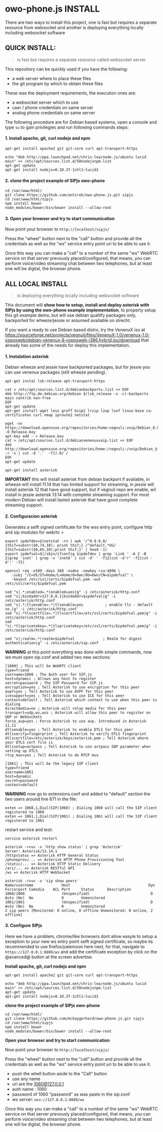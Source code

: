 owo-phone.js INSTALL
====================

There are two ways to install this project, 
one is fast but requires a separate resource from websocket 
and another is deploying everything locally including websocket software

## QUICK INSTALL:

> is fast but requires a separate resource called websocket server

This repository can be quickly used if you have the following:
* a web server where to place these files
* the git program by which to obtain these files

These was the deployment requirements, the execution ones are:
* a websocket server which to use
* user / phone credentials on same server
* analog phone credentials on same server

The following procedure are for Debian based systems, 
open a console and type `su` to gain privilegies and run following commands steps:

#### 1. Install apache, git, curl nodejs and npm

```
apt-get install apache2 git git-core curl apt-transport-https

echo "deb http://ppa.launchpad.net/chris-lea/node.js/ubuntu lucid main" >> /etc/apt/sources.list.d/50nodejsnpm.list
apt-get update
apt-get install nodejs=0.10.37-1chl1~lucid1
```

#### 2. clone the project example of SIPjs owo-phone

```
cd /var/www/html/
git clone https://github.com/antirek/owo-phone.js.git sipjs
cd /var/www/html/sipjs
npm install bower
node_modules/bower/bin/bower install --allow-root
```

#### 3. Open your browser and try to start communication

Now point your browser to `http://localhost/sipjs/` 

Press the "wheel" button next to the "call" button and provide all the credentials 
as well as the "ws" service entry point uri to be able to use it.

Once this way you can make a "call" to a number of the same "ws" WebRTC service 
on that server prevously placed/configured, that means, you can perform voice/video 
streaming chat between two telephones, but at least one will be digital, the browser phone.

## ALL LOCAL INSTALL

> is deploying everything locally including websocket software

This document will **show how to setup, install and deploy asterisk with SIPjs 
by using the owo-phone example implementation**, to property setup this git example demo, 
but will use debian qualitfy packages only, backported for wheeze/jessie or assumed available on strecht.

If you want a ready to use Debian based distro, try the VenenuX iso at 
https://sourceforge.net/projects/vegnuli/files/VenenuX-1.0/venenux-1.0-osposweb/debian-venenux-8-osposweb-i386.hybrid.iso/download
that already has some of the needs for deploy this implementation.

#### 1. Instalation asterisk

Debian wheeze and jessie have backported packages, but for jessie you can use venenux packages (still wheeze pending).

```
apt-get instal lsb-release apt-transport-https

cat > /etc/apt/sources.list.d/debianbackports.list << EOF
deb http://ftp.de.debian.org/debian $(lsb_release -s -c)-backports main contrib non-free
EOF
apt-get update
apt-get install wget less groff bzip2 lrzip lzop lsof linux-base ca-certificates curl nmap iproute2 netstat

wget -nv https://download.opensuse.org/repositories/home:vegnuli:voip/Debian_8.0/Release.key -O Release.key
apt-key add - < Release.key
cat > /etc/apt/sources.list.d/debianvenenuxvoip.list << EOF
deb http://download.opensuse.org/repositories/home:/vegnuli:/voip/Debian_$(lsb_release -r -s | cut -d '.'  -f1).0/ /
EOF
apt-get update

apt-get install asterisk 
```

**IMPORTANT** this will install asterisk from debian backport if available, in wheeze will install 11.14 that has limited support for streaming, in jessie will install asterisk 12 that have good support, but if vegnuli repo are enable, wil install in jessie asterisk 13.14 with complete streaming support. For most modern Debian will install lasted asterisk that have good complete streaming support.

#### 2. Configuracion asterisk

Generates a selft signed certificate for the wss entry point, configure http and sip modules for webrtc >

```
export ipdefdev=$(netstat -rn | awk '/^0.0.0.0/ {thif=substr($0,74,10); print thif;} /^default.*UG/ {thif=substr($0,65,10);print thif;}' | head -1)
export ipdefval=$(/sbin/ifconfig $ipdefdev | grep 'Link ' -A 2 -B 2|grep 'inet' | grep -v 'inet6' | cut -d' ' -f12|cut -d'r' -f2|cut -d':' -f2)

openssl req -x509 -days 360 -nodes -newkey rsa:4096 \
   -subj "/C=VE/ST=Home/L=Home/O=Own/OU=Own/CN=$ipdefcal" \
   -keyout /etc/ssl/certs/$ipdefval.pem -out /etc/ssl/certs/$ipdefval.pem

sed "s|.*;enabled=.*|enabled=yes|g" -i /etc/asterisk/http.conf
sed "s|;bindaddr=127.0.0.1|bindaddr=$ipdefval|g" -i /etc/asterisk/http.conf 
sed "s|.*;tlsenable=.*|tlsenable=yes          ; enable tls - default no.|g" -i /etc/asterisk/http.conf
sed "s|.*tlscertfile=.*|tlscertfile=/etc/ssl/certs/$ipdefval.pem|g" -i /etc/asterisk/http.conf
sed "s|.*tlsprivatekey=.*|tlsprivatekey=/etc/ssl/certs/$ipdefval.pem|g" -i /etc/asterisk/http.conf

sed "s|;realm=.*|realm=$ipdefval             ; Realm for digest authentication|g" -i /etc/asterisk/sip.conf
```

**WARNING** at this point everything was done with simple commands, now we must open sip.conf and added two new sections:

```
[1060] ; This will be WebRTC client
type=friend
username=1060 ; The Auth user for SIP.js
host=dynamic ; Allows any host to register
secret=password ; The SIP Password for SIP.js
encryption=yes ; Tell Asterisk to use encryption for this peer
avpf=yes ; Tell Asterisk to use AVPF for this peer
icesupport=yes ; Tell Asterisk to use ICE for this peer
context=default ; Tell Asterisk which context to use when this peer is dialing
directmedia=no ; Asterisk will relay media for this peer
transport=udp,ws,wss ; Asterisk will allow this peer to register on UDP or WebSockets
force_avp=yes ; Force Asterisk to use avp. Introduced in Asterisk 11.11
dtlsenable=yes ; Tell Asterisk to enable DTLS for this peer
dtlsverify=fingerprint ; Tell Asterisk to verify DTLS fingerprint
dtlscertfile=/etc/asterisk/keys/asterisk.pem ; Tell Asterisk where your DTLS cert file is
dtlssetup=actpass ; Tell Asterisk to use actpass SDP parameter when setting up DTLS
rtcp_mux=yes ; Tell Asterisk to do RTCP mux

[1061] ; This will be the legacy SIP client
type=friend
username=1061
host=dynamic
secret=password
context=default
```

**WARNING** now go to extensions.conf and added to "default" section the two users around line 671 in the file:

```
exten => 1060,1,Dial(SIP/1060) ; Dialing 1060 will call the SIP client registered to 1060
exten => 1061,1,Dial(SIP/1061) ; Dialing 1061 will call the SIP client registered to 1061
```

restart service and test:

```
service asterisk restart

asterisk -rvvv -x 'http show status' | grep 'Asterisk'
Server: Asterisk/13.14.1
/httpstatus => Asterisk HTTP General Status
/phoneprov/... => Asterisk HTTP Phone Provisioning Tool
/static/... => Asterisk HTTP Static Delivery
/ari/... => Asterisk RESTful API
/ws => Asterisk HTTP WebSocket

asterisk -rvvv -x 'sip show peers'
Name/username             Host                                    Dyn Forcerport Comedia    ACL Port     Status      Description 
1060/1060                 (Unspecified)                            D  Auto (No)  No             0        Unmonitored
1061/1061                 (Unspecified)                            D  Auto (No)  No             0        Unmonitored
2 sip peers [Monitored: 0 online, 0 offline Unmonitored: 0 online, 2 offline]
```

#### 3. Configure SIPjs

Here we have a problem, chrome/like browsers dont allow easyle to setup a exception to your new ws entry point selft signed certificate, so maybe its recommended to use firefox/palemoon here next, for that, navigate to `https://127.0.0.1:8089/ws` and add the certificate exception by click on the @avanced@ button at the screen advertise.

**Install apache, git, curl nodejs and npm**

```
apt-get install apache2 git git-core curl apt-transport-https

echo "deb http://ppa.launchpad.net/chris-lea/node.js/ubuntu lucid main" >> /etc/apt/sources.list.d/50nodejsnpm.list
apt-get update
apt-get install nodejs=0.10.37-1chl1~lucid1
```
**clone the project example of SIPjs owo-phone**

```
cd /var/www/html/
git clone https://github.com/mckaygerhard/owo-phone.js.git sipjs
cd /var/www/html/sipjs
npm install bower
node_modules/bower/bin/bower install --allow-root
```

**Open your browser and try to start communication**

Now point your browser to `http://localhost/sipjs/` 

Press the "wheel" button next to the "call" button and provide all the credentials 
as well as the "ws" service entry point uri to be able to use it.

* push the whell button aside to the "Call" button
* use any name
* uri are the 1060@127.0.0.1
* auth name : 1060
* password of 1060 "password" as was paste in the sip.conf
* ws server: `wss://127.0.0.1:8089/ws`


Once this way you can make a "call" to a number of the same "ws" WebRTC service 
on that server prevously placed/configured, that means, you can perform voice/video 
streaming chat between two telephones, but at least one will be digital, the browser phone.

